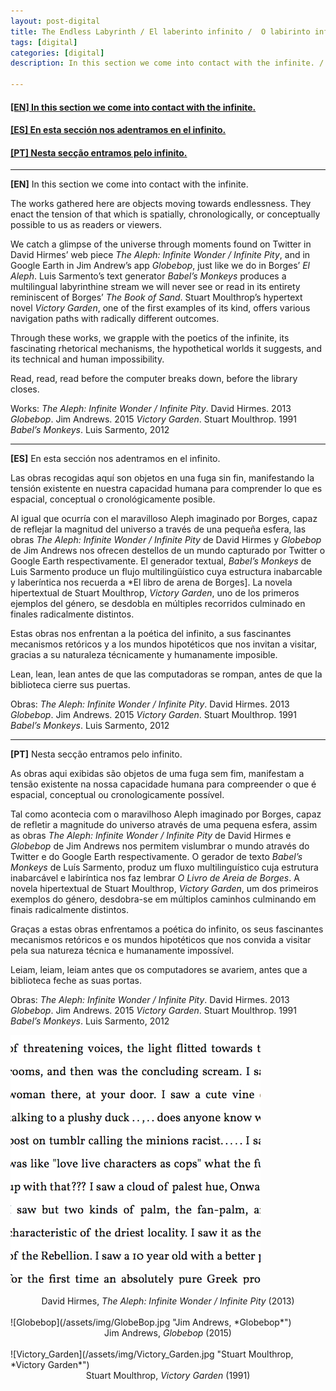 ```yaml
---
layout: post-digital
title: The Endless Labyrinth / El laberinto infinito /  O labirinto infinito
tags: [digital]
categories: [digital]
description: In this section we come into contact with the infinite. / En esta sección nos adentramos en el infinito. / Nesta secção entramos pelo infinito.

---
```


<h4><a href="#EN">[EN] In this section we come into contact with the infinite.</a></h4>
<h4><a href="#ES">[ES] En esta sección nos adentramos en el infinito.</a></h4>
<h4><a href="#PT">[PT] Nesta secção entramos pelo infinito.</a></h4>

---

<a id="EN"/>**[EN]** In this section we come into contact with the infinite.

The works gathered here are objects moving towards endlessness. They enact the tension of that which is spatially, chronologically, or conceptually possible to us as readers or viewers.

We catch a glimpse of the universe through moments found on Twitter in David Hirmes’ web piece *The Aleph: Infinite Wonder / Infinite Pity*, and in Google Earth in Jim Andrew’s app *Globebop*, just like we do in Borges’ *El Aleph*. Luis Sarmento’s text generator *Babel’s Monkeys* produces a multilingual labyrinthine stream we will never see or read in its entirety reminiscent of Borges’ *The Book of Sand*. Stuart Moulthrop’s hypertext novel *Victory Garden*, one of the first examples of its kind, offers various navigation paths with radically different outcomes.

Through these works, we grapple with the poetics of the infinite, its fascinating rhetorical mechanisms, the hypothetical worlds it suggests, and its technical and human impossibility.

Read, read, read before the computer breaks down, before the library closes.

Works:
*The Aleph: Infinite Wonder / Infinite Pity*. David Hirmes. 2013  
*Globebop*. Jim Andrews. 2015
*Victory Garden*. Stuart Moulthrop. 1991
*Babel’s Monkeys*. Luis Sarmento, 2012

---

<a id="ES"/>**[ES]** En esta sección nos adentramos en el infinito.

Las obras recogidas aquí son objetos en una fuga sin fin, manifestando la tensión existente en nuestra capacidad humana para comprender lo que es espacial, conceptual o cronológicamente posible.

Al igual que ocurría con el maravilloso Aleph imaginado por Borges, capaz de reflejar la magnitud del universo a través de una pequeña esfera, las obras *The Aleph: Infinite Wonder / Infinite Pity* de David Hirmes y *Globebop* de Jim Andrews nos ofrecen destellos de un mundo capturado por Twitter o Google Earth respectivamente. El generador textual, *Babel’s Monkeys* de Luis Sarmento produce un flujo multilingüístico cuya estructura inabarcable y laberíntica nos recuerda a *El libro de arena de Borges]. La novela hipertextual de Stuart Moulthrop, *Victory Garden*, uno de los primeros ejemplos del género, se desdobla en múltiples recorridos culminado en finales radicalmente distintos.

Estas obras nos enfrentan a la poética del infinito, a sus fascinantes mecanismos retóricos y a los mundos hipotéticos que nos invitan a visitar, gracias a su naturaleza técnicamente y humanamente imposible.

Lean, lean, lean antes de que las computadoras se rompan, antes de que la biblioteca cierre sus puertas.

Obras:
*The Aleph: Infinite Wonder / Infinite Pity*. David Hirmes. 2013  
*Globebop*. Jim Andrews. 2015
*Victory Garden*. Stuart Moulthrop. 1991
*Babel’s Monkeys*. Luis Sarmento, 2012

---

<a id="PT"/>**[PT]** Nesta secção entramos pelo infinito.

As obras aqui exibidas são objetos de uma fuga sem fim, manifestam a tensão existente na nossa capacidade humana para compreender o que é espacial, conceptual ou cronologicamente possível.

Tal como acontecia com o maravilhoso Aleph imaginado por Borges, capaz de refletir a magnitude do universo através de uma pequena esfera, assim as obras *The Aleph: Infinite Wonder / Infinite Pity* de David Hirmes e *Globebop* de Jim Andrews nos permitem vislumbrar o mundo através do Twitter e do Google Earth respectivamente. O gerador de texto *Babel’s Monkeys* de Luís Sarmento, produz um fluxo multilinguístico cuja estrutura inabarcável e labiríntica nos faz lembrar *O Livro de Areia de Borges*. A novela hipertextual de Stuart Moulthrop, *Victory Garden*, um dos primeiros exemplos do género, desdobra-se em múltiplos caminhos culminando em finais radicalmente distintos.

Graças a estas obras enfrentamos a poética do infinito, os seus fascinantes mecanismos retóricos e os mundos hipotéticos que nos convida a visitar pela sua natureza técnica e humanamente impossível.

Leiam, leiam, leiam antes que os computadores se avariem, antes que a biblioteca feche as suas portas.

Obras:
*The Aleph: Infinite Wonder / Infinite Pity*. David Hirmes. 2013  
*Globebop*. Jim Andrews. 2015
*Victory Garden*. Stuart Moulthrop. 1991
*Babel’s Monkeys*. Luis Sarmento, 2012

![The Aleph: Infinite Wonder / Infinite Pity](/assets/img/AlephHirmes.jpg "David Hirmes, *The Aleph: Infinite Wonder / Infinite Pity*")
<center>David Hirmes, <em>The Aleph: Infinite Wonder / Infinite Pity</em> (2013)</center>
<br/>
![Globebop](/assets/img/GlobeBop.jpg "Jim Andrews, *Globebop*")
<center>Jim Andrews, <em>Globebop</em> (2015)</center>
<br/>
![Victory_Garden](/assets/img/Victory_Garden.jpg "Stuart Moulthrop, *Victory Garden*")
<center>Stuart Moulthrop, <em>Victory Garden</em> (1991)</center>
